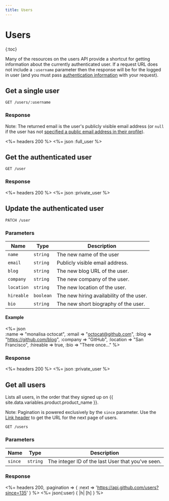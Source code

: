 ```yaml
---
title: Users
---
```


# Users

{:toc}

Many of the resources on the users API provide a shortcut for getting
information about the currently authenticated user. If a request URL
does not include a `:username` parameter then the response will be for the
logged in user (and you must pass [authentication
information](/v3/#authentication) with your request).

## Get a single user

    GET /users/:username

### Response

Note: The returned email is the user's publicly visible email address
(or `null` if the user has not [specified a public email address in their profile](https://github.com/settings/profile)).

<%= headers 200 %>
<%= json :full_user %>

## Get the authenticated user

    GET /user

### Response

<%= headers 200 %>
<%= json :private_user %>

## Update the authenticated user

    PATCH /user

### Parameters

Name | Type | Description
-----|------|--------------
`name`|`string` | The new name of the user
`email`|`string` | Publicly visible email address.
`blog`|`string` | The new blog URL of the user.
`company`|`string` | The new company of the user.
`location`|`string` | The new location of the user.
`hireable`|`boolean` | The new hiring availability of the user.
`bio`|`string` | The new short biography of the user.

#### Example

<%= json \
    :name     => "monalisa octocat",
    :email    => "octocat@github.com",
    :blog     => "https://github.com/blog",
    :company  => "GitHub",
    :location => "San Francisco",
    :hireable => true,
    :bio      => "There once..."
%>

### Response

<%= headers 200 %>
<%= json :private_user %>

## Get all users

Lists all users, in the order that they signed up on {{ site.data.variables.product.product_name }}.

Note: Pagination is powered exclusively by the `since` parameter.
Use the [Link header](/v3/#link-header) to get the URL for the next page of
users.

    GET /users

### Parameters

Name | Type | Description
-----|------|--------------
`since`|`string`| The integer ID of the last User that you've seen.


### Response

<%= headers 200, :pagination => { :next => 'https://api.github.com/users?since=135' } %>
<%= json(:user) { |h| [h] } %>
